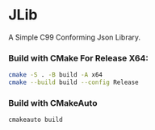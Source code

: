 # JLib
A Simple C99 Conforming Json Library.

### Build with CMake For Release X64:
```bash
cmake -S . -B build -A x64
cmake --build build --config Release
```

### Build with CMakeAuto
```bash
cmakeauto build
```
